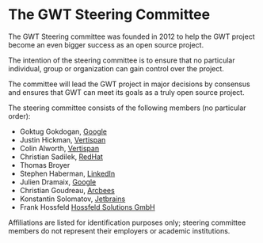 The GWT Steering Committee
==========================

The GWT Steering committee was founded in 2012 to help the GWT project become an even bigger success as an open source project.

The intention of the steering committee is to ensure that no particular individual, group or organization can gain control over the project.

The committee will lead the GWT project in major decisions by consensus and ensures that GWT can meet its goals as a truly open source project.

The steering committee consists of the following members (no particular order):

* Goktug Gokdogan, [Google](https://www.google.com/about/)
* Justin Hickman, [Vertispan](https://vertispan.com/)
* Colin Alworth, [Vertispan](https://vertispan.com/)
* Christian Sadilek, [RedHat](https://www.redhat.com)
* Thomas Broyer
* Stephen Haberman, [LinkedIn](https://www.linkedin.com/about-us)
* Julien Dramaix, [Google](https://www.google.com/about/)
* Christian Goudreau, [Arcbees](https://www.arcbees.com)
* Konstantin Solomatov, [Jetbrains](https://www.jetbrains.com)
* Frank Hossfeld [Hossfeld Solutions GmbH](https://www.hossfeld-solutions.de/)

Affiliations are listed for identification purposes only; steering committee members do not represent their employers or academic institutions.
